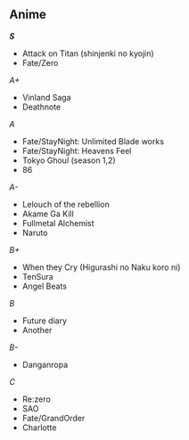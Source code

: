 ## Anime


***S***
- Attack on Titan (shinjenki no kyojin)
- Fate/Zero

*A+*
- Vinland Saga
- Deathnote

*A*
- Fate/StayNight: Unlimited Blade works
- Fate/StayNight: Heavens Feel
- Tokyo Ghoul (season 1,2)
- 86

*A-*
- Lelouch of the rebellion
- Akame Ga Kill
- Fullmetal Alchemist
- Naruto

*B+*
- When they Cry (Higurashi no Naku koro ni)
- TenSura
- Angel Beats

*B*
- Future diary
- Another

*B-*
- Danganropa

*C*
- Re:zero
- SAO
- Fate/GrandOrder
- Charlotte
